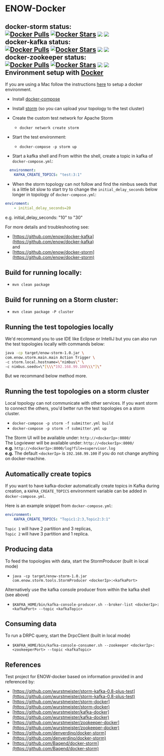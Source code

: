 ENOW-Docker
===========
__docker-storm status__:<br>
[![Docker Pulls](https://img.shields.io/docker/pulls/enow/storm.svg)](https://hub.docker.com/r/enow/storm/) [![Docker Stars](https://img.shields.io/docker/stars/enow/storm.svg)](https://hub.docker.com/r/enow/storm/)
[![](https://images.microbadger.com/badges/image/enow/storm.svg)](https://hub.docker.com/r/enow/storm/) [![](https://images.microbadger.com/badges/version/enow/storm.svg)](https://hub.docker.com/r/enow/storm/)<br>
__docker-kafka status__:<br>
[![Docker Pulls](https://img.shields.io/docker/pulls/enow/kafka.svg)](https://hub.docker.com/r/enow/kafka/)
[![Docker Stars](https://img.shields.io/docker/stars/enow/kafka.svg)](https://hub.docker.com/r/enow/kafka/)
[![](https://images.microbadger.com/badges/image/enow/kafka.svg)](https://hub.docker.com/r/enow/kafka/)
[![](https://images.microbadger.com/badges/version/enow/kafka.svg)](https://hub.docker.com/r/enow/kafka/)<br>
__docker-zookeeper status__:<br>
[![Docker Pulls](https://img.shields.io/docker/pulls/enow/zookeeper.svg)](https://hub.docker.com/r/enow/zookeeper/) [![Docker Stars](https://img.shields.io/docker/stars/enow/zookeeper.svg)](https://hub.docker.com/r/enow/zookeeper/)
[![](https://images.microbadger.com/badges/image/enow/zookeeper.svg)](https://hub.docker.com/r/enow/zookeeper/)
[![](https://images.microbadger.com/badges/version/enow/zookeeper.svg)](https://hub.docker.com/r/enow/zookeeper/)<br>
Environment setup with [Docker](https://www.docker.io/)
-------------------------------

If you are using a Mac follow the instructions [here](https://docs.docker.com/installation/mac/) to setup a docker environment.

- Install [docker-compose](http://docs.docker.com/compose/install/)

- Install [storm](https://storm.incubator.apache.org/downloads.html) (so you can upload your topology to the test cluster)
- Create the custom test network for Apache Storm
    - `docker network create storm`
- Start the test environment:
    - `docker-compose -p storm up`
- Start a kafka shell and From within the shell, create a topic in kafka of `docker-compose.yml`:
```yaml
  environment:
    KAFKA_CREATE_TOPICS: "test:3:1"
```

- When the storm topology can not follow and find the nimbus seeds that is a little bit slow to start try to change the `initial_delay_seconds` below longer in topology of `docker-compose.yml`:
```yaml
enviroment:
    - initial_delay_seconds=20
```
e.g. initial_delay_seconds: "10" to "30"

For more details and troubleshooting see:
- [https://github.com/enow/docker-kafka](https://github.com/enow/docker-kafka) </br>
and </br>
- [https://github.com/enow/docker-storm](https://github.com/enow/docker-storm)

## Build for running locally:

- `mvn clean package`

## Build for running on a Storm cluster:

- `mvn clean package -P cluster`

## Running the test topologies locally

We'd recommand you to use IDE like Eclipse or IntelliJ but you can also run the test topologies locally with commands below:

```bash
java -cp target/enow-storm-1.0.jar \
com.enow.storm.main.main Action Trigger \
-c storm.local.hostname=\"nimbus\" \
-c nimbus.seeds=\"[\\\"192.168.99.100\\\"]\"
```

But we recommand below method more.

Running the test topologies on a storm cluster
----------------------------------------------
Local topology can not communicate with other services. If you want storm to connect the others, you'd better run the test topologies on a storm cluster.

- `docker-compose -p storm -f submitter.yml build`
- `docker-compose -p storm -f submitter.yml up`</br>

The Storm UI will be available under: `http://<dockerIp>:8080/`
<br>
The Logviewer will be available under: `http://<dockerIp>:8000/` <br>
__e.g.__ `http://<dockerIp>:8000/log?file=supervisor.log`<br>
__e.g.__ The default `<dockerIp>` is `192.168.99.100` if you do not change anything on docker-machine.


Automatically create topics
---------------------------
If you want to have kafka-docker automatically create topics in Kafka during
creation, a `KAFKA_CREATE_TOPICS` environment variable can be
added in `docker-compose.yml`.

Here is an example snippet from `docker-compose.yml`:
```yaml
environment:
    KAFKA_CREATE_TOPICS: "Topic1:2:3,Topic2:3:1"
```
`Topic 1` will have 2 partition and 3 replicas, <br>
`Topic 2` will have 3 partition and 1 replica.

Producing data
--------------
To feed the topologies with data, start the StormProducer (built in local mode)

- `java -cp target/enow-storm-1.0.jar com.enow.storm.tools.StormProducer <dockerIp>:<kafkaPort>`

Alternatively use the kafka console producer from within the kafka shell (see above)

- `$KAFKA_HOME/bin/kafka-console-producer.sh --broker-list <dockerIp>:<kafkaPort> --topic <kafkaTopic>`

Consuming data
--------------
To run a DRPC query, start the DrpcClient (built in local mode)

- `$KAFKA_HOME/bin/kafka-console-consumer.sh --zookeeper <dockerIp>:<zookeeperPort> --topic <kafkaTopic>`

References
----------

Test project for ENOW-docker based on information provided in and referenced by:

- [https://github.com/wurstmeister/storm-kafka-0.8-plus-test](https://github.com/wurstmeister/storm-kafka-0.8-plus-test)
- [https://github.com/wurstmeister/storm-docker](https://github.com/wurstmeister/storm-docker)
- [https://github.com/wurstmeister/kafka-docker](https://github.com/wurstmeister/kafka-docker)
- [https://github.com/wurstmeister/zookeeper-docker](https://github.com/wurstmeister/zookeeper-docker)
- [https://github.com/denverdino/docker-storm](https://github.com/denverdino/docker-storm)
- [https://github.com/Baqend/docker-storm](https://github.com/Baqend/docker-storm)
